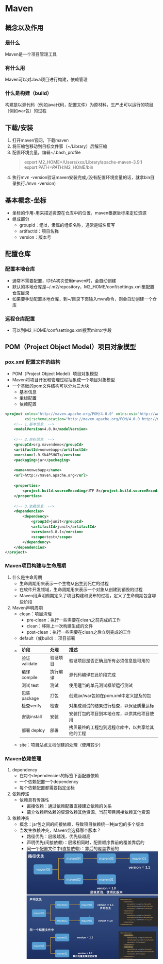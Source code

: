# Maven
## 概念以及作用
### 是什么
Maven是一个项目管理工具

### 有什么用
Maven可以对Java项目进行构建，依赖管理

### 什么是构建（build）
构建是以源代码（例如java代码，配置文件）为原材料，生产出可以运行的项目（例如war包）的过程

## 下载/安装

1. 打开maven官网，下载maven
2. 将压缩包移动到目标文件家（~/Library）后解压缩
3. 配置环境变量，编辑~/.bash_profile
    > export M2_HOME=/Users/xxx/Library/apache-maven-3.9.1  
   > export PATH=$PATH:$M2_HOME/bin
4. 执行mvn -version验证maven安装完成,(没有配置环境变量的话，就拿bin目录执行./mvn -version)

## 基本概念-坐标
- 坐标的作用-用来描述资源在仓库中的位置，maven根据坐标来定位资源
- 组成部分
  - groupId：组id，隶属的组织名称，通常是域名反写
  - artifactId：项目名称
  - version：版本号

## 配置仓库
### 配置本地仓库
- 通常不需要配置，IDEA初次使用maven时，会自动创建
- 默认的本地仓库是~/.m2/repository，M2_HOME/conf/settings.xml里配置仓库目录
- 如果要手动配置本地仓库，到~/目录下面输入mvn命令，则会自动创建一个仓库

### 远程仓库配置
- 可以到M2_HOME/conf/settings.xml搜索mirror字段

## POM（Project Object Model）项目对象模型
### pox.xml 配置文件的结构
- POM（Project Object Model）项目对象模型
- Maven将项目开发和管理过程抽象成一个项目对象模型
- 一个基础的pom文件结构可以分为三大块
  - 基本信息
  - 坐标配置
  - 依赖配置
```xml
<project xmlns="http://maven.apache.org/POM/4.0.0" xmlns:xsi="http://www.w3.org/2001/XMLSchema-instance"
         xsi:schemaLocation="http://maven.apache.org/POM/4.0.0 http://maven.apache.org/xsd/maven-4.0.0.xsd">
    <!-- 1.基本信息  -->
    <modelVersion>4.0.0</modelVersion>

    <!-- 2.坐标信息  -->
    <groupId>org.mavendemo</groupId>
    <artifactId>nonwebapp</artifactId>
    <version>1.0-SNAPSHOT</version>
    <packaging>jar</packaging>

    <name>nonwebapp</name>
    <url>http://maven.apache.org</url>

    <properties>
        <project.build.sourceEncoding>UTF-8</project.build.sourceEncoding>
    </properties>

    <!-- 3.依赖信息  -->
    <dependencies>
        <dependency>
            <groupId>junit</groupId>
            <artifactId>junit</artifactId>
            <version>3.8.1</version>
            <scope>test</scope>
        </dependency>
    </dependencies>
</project>
```

### Maven项目构建与生命周期
1. 什么是生命周期
   - 生命周期用来表示一个生物从出生到死亡的过程
   - 在软件开发领域，生命周期用来表示一个对象从创建到销毁的过程
   - Maven用声明周期定义了项目构建和发布的过程，定义了生命周期包含哪些阶段
2. Maven声明周期
   - clean：项目清理
     - pre-clean：执行一些需要在clean之前完成的工作
     - clean：移除上一次构建生成的文件
     - post-clean：执行一些需要在clean之后立刻完成的工作
   - default（或build）：项目部署  
   - 
     | 阶段          | 处理     | 描述                                             |
     | ------------- | -------- | ------------------------------------------------ |
     | 验证 validate | 验证项目 | 验证项目是否正确且所有必须信息是可用的           |
     | 编译 compile  | 执行编译 | 源代码编译在此阶段完成                           |
     | 测试 test     | 测试     | 使用适当的单元测试框架运行测试                   |
     | 包装package   | 打包     | 创建jar/war包如在pom.xml中定义提及的包           |
     | 检查verify    | 检查     | 对集成测试的结果进行检查，以保证质量达标         |
     | 安装install   | 安装     | 安装打包的项目到本地仓库，以供其他项目使用       |
     | 部署 deploy   | 部署     | 拷贝最终的工程包到远程仓库中，以共享给其他的工程 |
   - site：项目站点文档创建的处理（使用较少）

### Maven依赖管理
1. dependency
   - 在每个dependencies的标签下面配置依赖
   - 一个依赖配置一个dependency
   - 每个依赖配置都需要指定坐标
2. 依赖传递
   - 依赖具有传递性
     - 直接依赖：通过依赖配置直接建立依赖的关系
     - 简介依赖所依赖的资源依赖其他资源，当前项目间接依赖其他资源
3. 依赖冲突
   - 概念：jar包之间的间接依赖，导致项目依赖统一种jar包的多个版本
   - 当发生依赖冲突，Maven会选择哪个版本？
     - 路径优先：层级越浅，优先级越高
     - 声明优先(间接依赖)：层级相同时，配置顺序靠前的覆盖靠后的
     - 同一个配置文件中(直接依赖)：靠后的覆盖靠前的
![routfirst](../../images/routfirst.png)
![otherfirst](../../images/otherfirst.png)